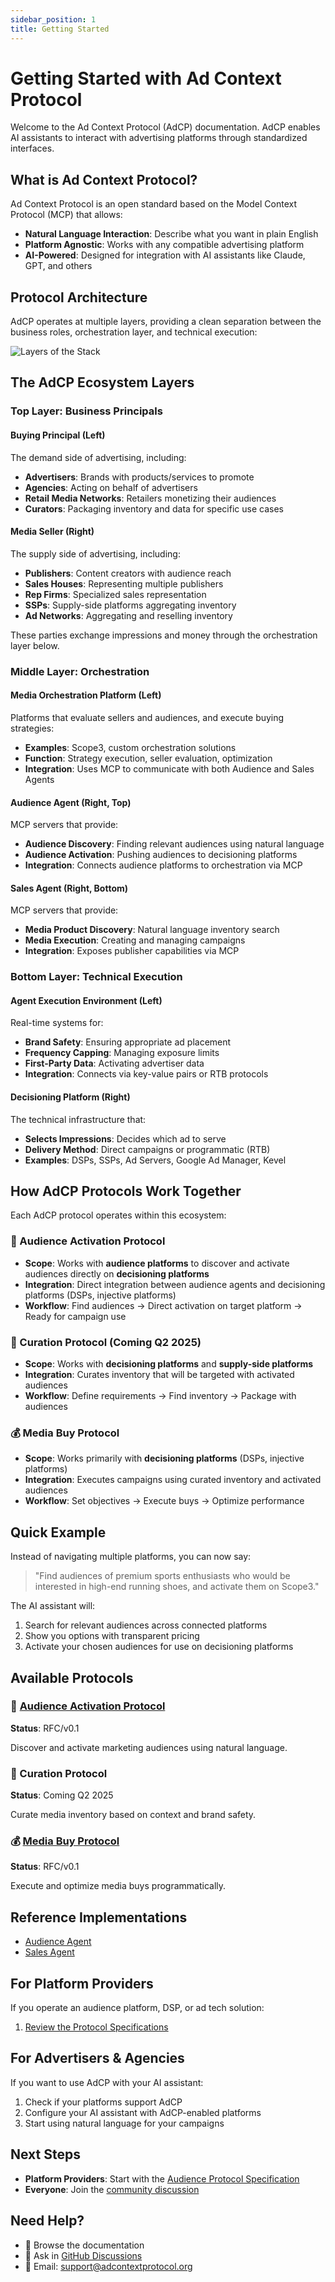 ```yaml
---
sidebar_position: 1
title: Getting Started
---
```


# Getting Started with Ad Context Protocol

Welcome to the Ad Context Protocol (AdCP) documentation. AdCP enables AI assistants to interact with advertising platforms through standardized interfaces.

## What is Ad Context Protocol?

Ad Context Protocol is an open standard based on the Model Context Protocol (MCP) that allows:

- **Natural Language Interaction**: Describe what you want in plain English
- **Platform Agnostic**: Works with any compatible advertising platform
- **AI-Powered**: Designed for integration with AI assistants like Claude, GPT, and others

## Protocol Architecture

AdCP operates at multiple layers, providing a clean separation between the business roles, orchestration layer, and technical execution:

![Layers of the Stack](./layers-of-the-stack.png)

## The AdCP Ecosystem Layers

### Top Layer: Business Principals

#### Buying Principal (Left)
The demand side of advertising, including:
- **Advertisers**: Brands with products/services to promote
- **Agencies**: Acting on behalf of advertisers
- **Retail Media Networks**: Retailers monetizing their audiences
- **Curators**: Packaging inventory and data for specific use cases

#### Media Seller (Right)
The supply side of advertising, including:
- **Publishers**: Content creators with audience reach
- **Sales Houses**: Representing multiple publishers
- **Rep Firms**: Specialized sales representation
- **SSPs**: Supply-side platforms aggregating inventory
- **Ad Networks**: Aggregating and reselling inventory

These parties exchange impressions and money through the orchestration layer below.

### Middle Layer: Orchestration

#### Media Orchestration Platform (Left)
Platforms that evaluate sellers and audiences, and execute buying strategies:
- **Examples**: Scope3, custom orchestration solutions
- **Function**: Strategy execution, seller evaluation, optimization
- **Integration**: Uses MCP to communicate with both Audience and Sales Agents

#### Audience Agent (Right, Top)
MCP servers that provide:
- **Audience Discovery**: Finding relevant audiences using natural language
- **Audience Activation**: Pushing audiences to decisioning platforms
- **Integration**: Connects audience platforms to orchestration via MCP

#### Sales Agent (Right, Bottom)
MCP servers that provide:
- **Media Product Discovery**: Natural language inventory search
- **Media Execution**: Creating and managing campaigns
- **Integration**: Exposes publisher capabilities via MCP

### Bottom Layer: Technical Execution

#### Agent Execution Environment (Left)
Real-time systems for:
- **Brand Safety**: Ensuring appropriate ad placement
- **Frequency Capping**: Managing exposure limits
- **First-Party Data**: Activating advertiser data
- **Integration**: Connects via key-value pairs or RTB protocols

#### Decisioning Platform (Right)
The technical infrastructure that:
- **Selects Impressions**: Decides which ad to serve
- **Delivery Method**: Direct campaigns or programmatic (RTB)
- **Examples**: DSPs, SSPs, Ad Servers, Google Ad Manager, Kevel

## How AdCP Protocols Work Together

Each AdCP protocol operates within this ecosystem:

### 🎯 Audience Activation Protocol
- **Scope**: Works with **audience platforms** to discover and activate audiences directly on **decisioning platforms**
- **Integration**: Direct integration between audience agents and decisioning platforms (DSPs, injective platforms)
- **Workflow**: Find audiences → Direct activation on target platform → Ready for campaign use

### 📍 Curation Protocol (Coming Q2 2025)
- **Scope**: Works with **decisioning platforms** and **supply-side platforms**
- **Integration**: Curates inventory that will be targeted with activated audiences
- **Workflow**: Define requirements → Find inventory → Package with audiences

### 💰 Media Buy Protocol
- **Scope**: Works primarily with **decisioning platforms** (DSPs, injective platforms)
- **Integration**: Executes campaigns using curated inventory and activated audiences
- **Workflow**: Set objectives → Execute buys → Optimize performance

## Quick Example

Instead of navigating multiple platforms, you can now say:

> "Find audiences of premium sports enthusiasts who would be interested in high-end running shoes, and activate them on Scope3."

The AI assistant will:
1. Search for relevant audiences across connected platforms
2. Show you options with transparent pricing
3. Activate your chosen audiences for use on decisioning platforms

## Available Protocols

### 🎯 [Audience Activation Protocol](./audience/overview)
**Status**: RFC/v0.1

Discover and activate marketing audiences using natural language.

### 📍 Curation Protocol
**Status**: Coming Q2 2025

Curate media inventory based on context and brand safety.

### 💰 [Media Buy Protocol](./media-buy)
**Status**: RFC/v0.1

Execute and optimize media buys programmatically.

## Reference Implementations

- [Audience Agent](https://github.com/adcontextprotocol/audience-agent)
- [Sales Agent](https://github.com/adcontextprotocol/salesagent)

## For Platform Providers

If you operate an audience platform, DSP, or ad tech solution:

1. [Review the Protocol Specifications](./audience/specification)

## For Advertisers & Agencies

If you want to use AdCP with your AI assistant:

1. Check if your platforms support AdCP
2. Configure your AI assistant with AdCP-enabled platforms
3. Start using natural language for your campaigns

## Next Steps

- **Platform Providers**: Start with the [Audience Protocol Specification](./audience/specification)
- **Everyone**: Join the [community discussion](https://github.com/adcontextprotocol/adcp/discussions)

## Need Help?

- 📖 Browse the documentation
- 💬 Ask in [GitHub Discussions](https://github.com/adcontextprotocol/adcp/discussions)
- 📧 Email: support@adcontextprotocol.org
